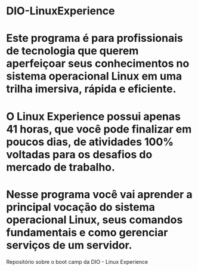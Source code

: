 # DIO-LinuxExperience
# Este programa é para profissionais de tecnologia que querem aperfeiçoar seus conhecimentos no sistema operacional Linux em uma trilha imersiva, rápida e eficiente. 
# O Linux Experience possui apenas 41 horas, que você pode finalizar em poucos dias, de atividades 100% voltadas para os desafios do mercado de trabalho.   
# Nesse programa  você vai aprender a principal vocação do sistema operacional Linux, seus comandos fundamentais e como gerenciar serviços de um servidor.  

Repositório sobre o boot camp da DIO - Linux Experience
